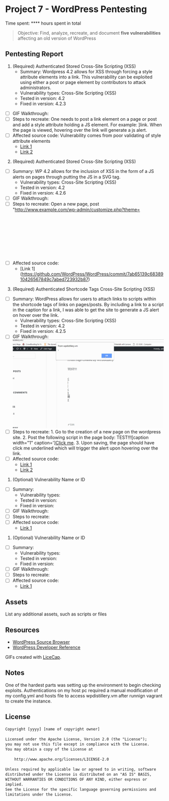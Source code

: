 # Project 7 - WordPress Pentesting

Time spent: **** hours spent in total

> Objective: Find, analyze, recreate, and document **five vulnerabilities** affecting an old version of WordPress

## Pentesting Report

1. (Required) Authenticated Stored Cross-Site Scripting (XSS)
    - Summary: Wordpress 4.2 allows for XSS through forcing a style attribute elements into a link. This vulnerability can be exploited using either a post or page element by contributors to attack administrators.
    - Vulnerability types: Cross-Site Scripting (XSS)
    - Tested in version: 4.2
    - Fixed in version: 4.2.3
  - [ ] GIF Walkthrough: 
  - [ ] Steps to recreate: One needs to post a link element on a page or post and add a style attribute holding a JS element. For example: <a href="[caption code=">]</a><a title=" onmouseover=alert('test')  ">link</a>. When the page is viewed, hovering over the link will generate a js alert.
  - [ ] Affected source code: Vulnerability comes from poor validating of style attribute elements
    - [Link 1](https://wpvulndb.com/vulnerabilities/8111)
    - [Link 2](https://klikki.fi/adv/wordpress3.html)
2. (Required) Authenticated Stored Cross-Site Scripting (XSS)
  - [ ] Summary: WP 4.2 allows for the inclusion of XSS in the form of a JS alerts on pages through putting the JS in a SVG tag.
    - Vulnerability types: Cross-Site Scripting (XSS)
    - Tested in version: 4.2
    - Fixed in version: 4.2.6
  - [ ] GIF Walkthrough: 
  - [ ] Steps to recreate: Open a new page, post "http://www.example.com/wp-admin/customize.php?theme=<svg onload=alert(1)> (source: https://twitter.com/brutelogic/status/685105483397619713)" into the page to allow for a script to load in the SVG tag. Go to main page and the JS alert will run onloading the modified page.
  - [ ] Affected source code:
    - [Link 1] (https://github.com/WordPress/WordPress/commit/7ab65139c6838910426567849c7abed723932b87)
3. (Required) Authenticated Shortcode Tags Cross-Site Scripting (XSS)
  - [ ] Summary: WordPress allows for users to attach links to scripts within the shortcode tags of links on pages/posts. By including a link to a script in the caption for a link, I was able to get the site to generate a JS alert on hover over the link.
    - Vulnerability types: Cross-Site Scripting (XSS)
    - Tested in version: 4.2
    - Fixed in version: 4.2.5
  - [ ] GIF Walkthrough: <img src="https://github.com/Granty1231/CodePath/blob/master/cpweek7-1.gif" width="800"> 
  - [ ] Steps to recreate: 1. Go to the creation of a new page on the wordpress site. 2. Post the following script in the page body: TEST!!![caption width="1" caption='<a href="' ">]</a><a href="http://onMouseOver='alert(1)'">Click me</a>. 3. Upon saving, the page should have click me underlined which will trigger the alert upon hovering over the link. 
  - [ ] Affected source code:
    - [Link 1](https://blog.checkpoint.com/2015/09/15/finding-vulnerabilities-in-core-wordpress-a-bug-hunters-trilogy-part-iii-ultimatum/)
    - [Link 2](https://wpvulndb.com/vulnerabilities/8186)
1. (Optional) Vulnerability Name or ID
  - [ ] Summary: 
    - Vulnerability types:
    - Tested in version:
    - Fixed in version: 
  - [ ] GIF Walkthrough: 
  - [ ] Steps to recreate: 
  - [ ] Affected source code:
    - [Link 1](https://core.trac.wordpress.org/browser/tags/version/src/source_file.php)
1. (Optional) Vulnerability Name or ID
  - [ ] Summary: 
    - Vulnerability types:
    - Tested in version:
    - Fixed in version: 
  - [ ] GIF Walkthrough: 
  - [ ] Steps to recreate: 
  - [ ] Affected source code:
    - [Link 1](https://core.trac.wordpress.org/browser/tags/version/src/source_file.php) 

## Assets

List any additional assets, such as scripts or files

## Resources

- [WordPress Source Browser](https://core.trac.wordpress.org/browser/)
- [WordPress Developer Reference](https://developer.wordpress.org/reference/)

GIFs created with [LiceCap](http://www.cockos.com/licecap/).

## Notes

One of the hardest parts was setting up the environment to begin checking exploits. Authentications on my host pc required a manual modification of my config.yml and hosts file to access wpdistillery.vm after runnign vagrant to create the instance.

## License

    Copyright [yyyy] [name of copyright owner]

    Licensed under the Apache License, Version 2.0 (the "License");
    you may not use this file except in compliance with the License.
    You may obtain a copy of the License at

        http://www.apache.org/licenses/LICENSE-2.0

    Unless required by applicable law or agreed to in writing, software
    distributed under the License is distributed on an "AS IS" BASIS,
    WITHOUT WARRANTIES OR CONDITIONS OF ANY KIND, either express or implied.
    See the License for the specific language governing permissions and
    limitations under the License.
